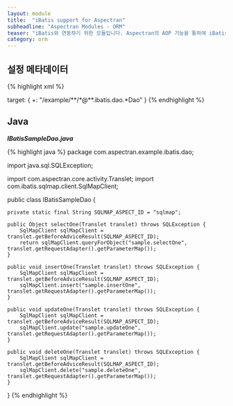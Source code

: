 ```yaml
---
layout: module
title:  "iBatis support for Aspectran"
subheadline: "Aspectran Modules - ORM"
teaser: "iBatis와 연동하기 위한 모듈입니다. Aspectran의 AOP 기능을 통하여 iBatis 트랜잭션(transaction)을 완벽히 처리할 수 있습니다."
category: orm
---
```


## 설정 메타데이터

{% highlight xml %}
<bean id="sqlMapClientFactory" class="com.aspectran.support.orm.ibatis.SqlMapClientFactoryBean" scope="singleton">
    <property>
        <item name="configLocation" value="/WEB-INF/sqlmap/sql-map-config.xml"/>
    </property>
</bean>

<bean id="sqlMapClientTransactionAdvice" class="com.aspectran.support.orm.ibatis.SqlMapClientTransactionAdvice" scope="prototype">
    <constructor>
        <argument>
            <item><reference bean="sqlMapClientFactory"/></item>
        </argument>
    </constructor>
</bean>

<aspect id="sqlmap">
    <joinpoint scope="translet">
        <pointcut>
            target: {
              +: "/example/**/*@**.ibatis.dao.*Dao"
            }
        </pointcut>
    </joinpoint>
    <advice bean="sqlMapClientTransactionAdvice">
        <before>
            <action method="start"/>
        </before>
        <after>
            <action method="commit"/>
        </after>
        <finally>
            <action method="end"/>
        </finally>
      </advice>
</aspect>
{% endhighlight %}

## Java

***IBatisSampleDao.java***

{% highlight java %}
package com.aspectran.example.ibatis.dao;

import java.sql.SQLException;

import com.aspectran.core.activity.Translet;
import com.ibatis.sqlmap.client.SqlMapClient;

public class IBatisSampleDao {

	private static final String SQLMAP_ASPECT_ID = "sqlmap";

	public Object selectOne(Translet translet) throws SQLException {
		SqlMapClient sqlMapClient = translet.getBeforeAdviceResult(SQLMAP_ASPECT_ID);
		return sqlMapClient.queryForObject("sample.selectOne", translet.getRequestAdapter().getParameterMap());
	}

	public void insertOne(Translet translet) throws SQLException {
		SqlMapClient sqlMapClient = translet.getBeforeAdviceResult(SQLMAP_ASPECT_ID);
		sqlMapClient.insert("sample.insertOne", translet.getRequestAdapter().getParameterMap());
	}

	public void updateOne(Translet translet) throws SQLException {
		SqlMapClient sqlMapClient = translet.getBeforeAdviceResult(SQLMAP_ASPECT_ID);
		sqlMapClient.update("sample.updateOne", translet.getRequestAdapter().getParameterMap());
	}

	public void deleteOne(Translet translet) throws SQLException {
		SqlMapClient sqlMapClient = translet.getBeforeAdviceResult(SQLMAP_ASPECT_ID);
		sqlMapClient.delete("sample.deleteOne", translet.getRequestAdapter().getParameterMap());
	}

}
{% endhighlight %}
